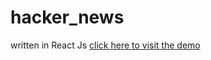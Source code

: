 # hacker_news
written in React Js
<a href="https://h4cker-news.netlify.app/">click here to visit the demo</a>
